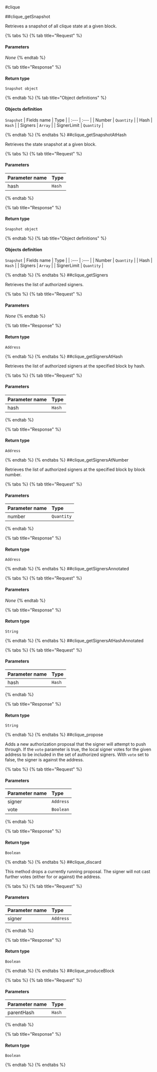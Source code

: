 #clique

##clique\_getSnapshot

Retrieves a snapshot of all clique state at a given block. 

{% tabs %}
{% tab title="Request" %}
#### **Parameters**

_None_
{% endtab %}

{% tab title="Response" %}

#### Return type
`Snapshot object`

{% endtab %}
{% tab title="Object definitions" %}
#### Objects definition

`Snapshot`
| Fields name | Type |
| :--- | :--- |
| Number | `Quantity` |
| Hash | `Hash` |
| Signers | `Array` |
| SignerLimit | `Quantity` |

{% endtab %}
{% endtabs %}
##clique\_getSnapshotAtHash

Retrieves the state snapshot at a given block. 

{% tabs %}
{% tab title="Request" %}
#### **Parameters**

| Parameter name | Type |
| :--- | :--- |
| hash | `Hash` |
{% endtab %}

{% tab title="Response" %}

#### Return type
`Snapshot object`

{% endtab %}
{% tab title="Object definitions" %}
#### Objects definition

`Snapshot`
| Fields name | Type |
| :--- | :--- |
| Number | `Quantity` |
| Hash | `Hash` |
| Signers | `Array` |
| SignerLimit | `Quantity` |

{% endtab %}
{% endtabs %}
##clique\_getSigners

Retrieves the list of authorized signers. 

{% tabs %}
{% tab title="Request" %}
#### **Parameters**

_None_
{% endtab %}

{% tab title="Response" %}

#### Return type
`Address`

{% endtab %}
{% endtabs %}
##clique\_getSignersAtHash

Retrieves the list of authorized signers at the specified block by hash. 

{% tabs %}
{% tab title="Request" %}
#### **Parameters**

| Parameter name | Type |
| :--- | :--- |
| hash | `Hash` |
{% endtab %}

{% tab title="Response" %}

#### Return type
`Address`

{% endtab %}
{% endtabs %}
##clique\_getSignersAtNumber

Retrieves the list of authorized signers at the specified block by block number. 

{% tabs %}
{% tab title="Request" %}
#### **Parameters**

| Parameter name | Type |
| :--- | :--- |
| number | `Quantity` |
{% endtab %}

{% tab title="Response" %}

#### Return type
`Address`

{% endtab %}
{% endtabs %}
##clique\_getSignersAnnotated

 

{% tabs %}
{% tab title="Request" %}
#### **Parameters**

_None_
{% endtab %}

{% tab title="Response" %}

#### Return type
`String`

{% endtab %}
{% endtabs %}
##clique\_getSignersAtHashAnnotated

 

{% tabs %}
{% tab title="Request" %}
#### **Parameters**

| Parameter name | Type |
| :--- | :--- |
| hash | `Hash` |
{% endtab %}

{% tab title="Response" %}

#### Return type
`String`

{% endtab %}
{% endtabs %}
##clique\_propose

Adds a new authorization proposal that the signer will attempt to push through. If the `vote` parameter is true, the local signer votes for the given address to be included in the set of authorized signers. With `vote` set to false, the signer is against the address. 

{% tabs %}
{% tab title="Request" %}
#### **Parameters**

| Parameter name | Type |
| :--- | :--- |
| signer | `Address` |
| vote | `Boolean` |
{% endtab %}

{% tab title="Response" %}

#### Return type
`Boolean`

{% endtab %}
{% endtabs %}
##clique\_discard

This method drops a currently running proposal. The signer will not cast further votes (either for or against) the address. 

{% tabs %}
{% tab title="Request" %}
#### **Parameters**

| Parameter name | Type |
| :--- | :--- |
| signer | `Address` |
{% endtab %}

{% tab title="Response" %}

#### Return type
`Boolean`

{% endtab %}
{% endtabs %}
##clique\_produceBlock

{% tabs %}
{% tab title="Request" %}
#### **Parameters**

| Parameter name | Type |
| :--- | :--- |
| parentHash | `Hash` |
{% endtab %}

{% tab title="Response" %}

#### Return type
`Boolean`

{% endtab %}
{% endtabs %}
